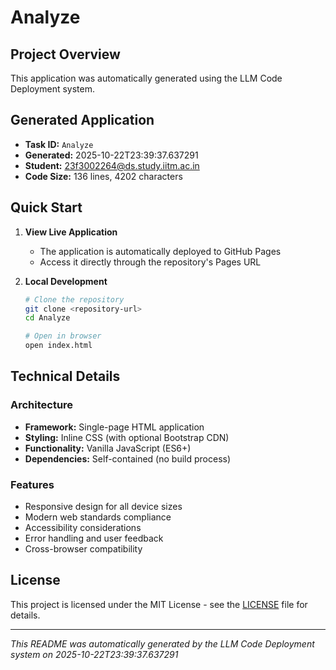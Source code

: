 # Analyze

## Project Overview

This application was automatically generated using the LLM Code Deployment system.

## Generated Application

- **Task ID:** `Analyze`
- **Generated:** 2025-10-22T23:39:37.637291
- **Student:** 23f3002264@ds.study.iitm.ac.in
- **Code Size:** 136 lines, 4202 characters

## Quick Start

1. **View Live Application**
   - The application is automatically deployed to GitHub Pages
   - Access it directly through the repository's Pages URL

2. **Local Development**
   ```bash
   # Clone the repository
   git clone <repository-url>
   cd Analyze

   # Open in browser
   open index.html
   ```

## Technical Details

### Architecture
- **Framework:** Single-page HTML application
- **Styling:** Inline CSS (with optional Bootstrap CDN)
- **Functionality:** Vanilla JavaScript (ES6+)
- **Dependencies:** Self-contained (no build process)

### Features
- Responsive design for all device sizes
- Modern web standards compliance
- Accessibility considerations
- Error handling and user feedback
- Cross-browser compatibility

## License

This project is licensed under the MIT License - see the [LICENSE](LICENSE) file for details.

---

*This README was automatically generated by the LLM Code Deployment system on 2025-10-22T23:39:37.637291*
